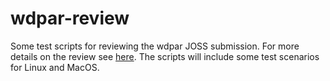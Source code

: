 # wdpar-review
Some test scripts for reviewing the wdpar JOSS submission. For more details on the review see [here](https://github.com/openjournals/joss-reviews/issues/4594). The scripts will include some test scenarios for Linux and MacOS. 
